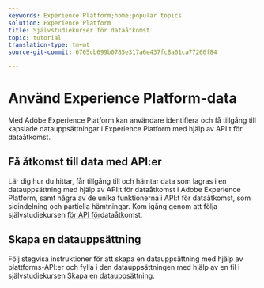 ```yaml
---
keywords: Experience Platform;home;popular topics
solution: Experience Platform
title: Självstudiekurser för dataåtkomst
topic: tutorial
translation-type: tm+mt
source-git-commit: 6705cb699b0785e317a6e437fc8a01ca77266f84

---
```



# Använd Experience Platform-data

Med Adobe Experience Platform kan användare identifiera och få tillgång till kapslade datauppsättningar i Experience Platform med hjälp av API:t för dataåtkomst.

## Få åtkomst till data med API:er

Lär dig hur du hittar, får tillgång till och hämtar data som lagras i en datauppsättning med hjälp av API:t för dataåtkomst i Adobe Experience Platform, samt några av de unika funktionerna i API:t för dataåtkomst, som sidindelning och partiella hämtningar. Kom igång genom att följa självstudiekursen [för API för](../data-access/tutorials/dataset-data.md)dataåtkomst.

## Skapa en datauppsättning

Följ stegvisa instruktioner för att skapa en datauppsättning med hjälp av plattforms-API:er och fylla i den datauppsättningen med hjälp av en fil i självstudiekursen [Skapa en datauppsättning](../catalog/datasets/create.md).